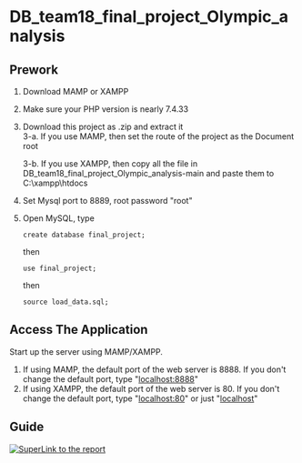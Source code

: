 # DB_team18_final_project_Olympic_analysis
## **Prework**
1. Download MAMP or XAMPP
2. Make sure your PHP version is nearly 7.4.33
3. Download this project as .zip and extract it  
    3-a. If you use MAMP, then set the route of the project as the Document root


    3-b. If you use XAMPP, then copy all the file in DB_team18_final_project_Olympic_analysis-main and paste them to C:\xampp\htdocs
4. Set Mysql port to 8889, root password "root"
5. Open MySQL, type
    ```MySQL
    create database final_project;
    ```
    then
   ```MySQL
   use final_project;
   ```
   then
   ```MySQL
   source load_data.sql;
   ```
## **Access The Application**
Start up the server using MAMP/XAMPP.  
1. If using MAMP, the default port of the web server is 8888. If you don't change the default port,  type "[localhost:8888](http://localhost:8888)"
2. If using XAMPP, the default port of the web server is 80. If you don't change the default port,  type "[localhost:80](http://localhost:80)" or just "[localhost](http://localhost)"
## **Guide**
[![](https://i.imgur.com/Lnc3F8f.png "SuperLink to the report")](https://docs.google.com/document/d/1RCd2BPofb6PKtIgsKJ8NKS9mJbX4iOICQbjr5x104yw/edit?usp=sharing)
